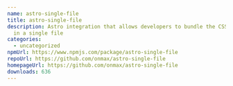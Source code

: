 ```yaml
---
name: astro-single-file
title: astro-single-file
description: Astro integration that allows developers to bundle the CSS and HTML
  in a single file
categories:
  - uncategorized
npmUrl: https://www.npmjs.com/package/astro-single-file
repoUrl: https://github.com/onmax/astro-single-file
homepageUrl: https://github.com/onmax/astro-single-file
downloads: 636
---
```

